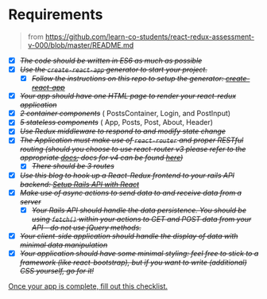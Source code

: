 # Requirements

> from https://github.com/learn-co-students/react-redux-assessment-v-000/blob/master/README.md
- [X] ~~*The code should be written in ES6 as much as possible*~~
- [X] ~~*Use the `create-react-app` generator to start your project.*~~
  - [X] ~~*Follow the instructions on this repo to setup the generator: [create-react-app](https://github.com/facebookincubator/create-react-app)*~~
- [X] ~~*Your app should have one HTML page to render your react-redux application*~~
- [X] ~~*2 container components*~~ ( PostsContainer, Login, and PostInput)
- [X] ~~*5 stateless components*~~ ( App, Posts, Post, About, Header)
- [X] ~~*Use Redux middleware to respond to and modify state change*~~
- [X] ~~*The Application must make use of `react-router` and proper RESTful routing (should you choose to use react-router v3 please refer to the appropriate [docs](https://github.com/ReactTraining/react-router/tree/v3/docs); docs for v4 can be found [here](https://reacttraining.com/react-router/web/guides/quick-start))*~~
  - [X] ~~*There should be 3 routes*~~
- [X] ~~*Use this blog to hook up a React-Redux frontend to your rails API backend: [Setup Rails API with React](https://www.fullstackreact.com/articles/how-to-get-create-react-app-to-work-with-your-rails-api/)*~~
- [X] ~~*Make use of async actions to send data to and receive data from a server*~~
  - [X] ~~*Your Rails API should handle the data persistence. You should be using `fetch()` within your actions to GET and POST data from your API - do not use jQuery methods.*~~
- [X] ~~*Your client-side application should handle the display of data with minimal data manipulation*~~
- [X] ~~*Your application should have some minimal styling: feel free to stick to a framework (like react-bootstrap), but if you want to write (additional) CSS yourself, go for it!*~~

[Once your app is complete, fill out this checklist.](https://goo.gl/forms/ULtKsxuzWomvXuTk2)